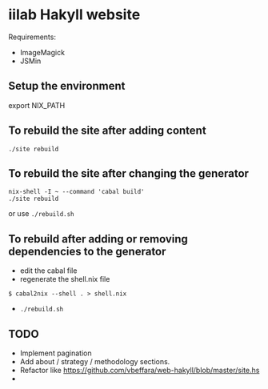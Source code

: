 # iilab Hakyll website

Requirements:
 * ImageMagick 
 * JSMin

## Setup the environment

export NIX_PATH 

## To rebuild the site after adding content

```
./site rebuild
```

## To rebuild the site after changing the generator

```
nix-shell -I ~ --command 'cabal build'
./site rebuild
```

or use ```./rebuild.sh```

## To rebuild after adding or removing dependencies to the generator

 * edit the cabal file
 * regenerate the shell.nix file

```
$ cabal2nix --shell . > shell.nix
```

 * ```./rebuild.sh```

## TODO

 * Implement pagination
 * Add about / strategy / methodology sections.
 * Refactor like https://github.com/vbeffara/web-hakyll/blob/master/site.hs
 * 